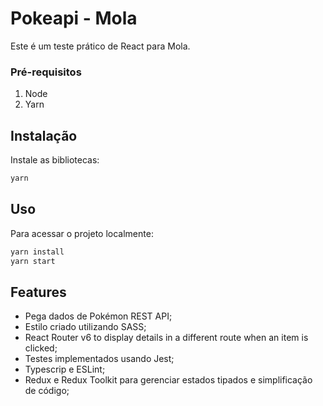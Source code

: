 # Pokeapi - Mola

Este é um teste prático de React para Mola.

### Pré-requisitos

1. Node
2. Yarn

## Instalação

Instale as bibliotecas:

```bash
yarn
```

## Uso

Para acessar o projeto localmente:

```bash
yarn install
yarn start

```

## Features

- Pega dados de Pokémon REST API;
- Estilo criado utilizando SASS;
- React Router v6 to display details in a different route when an item is clicked;
- Testes implementados usando Jest;
- Typescrip e ESLint;
- Redux e Redux Toolkit para gerenciar estados tipados e simplificação de código;
